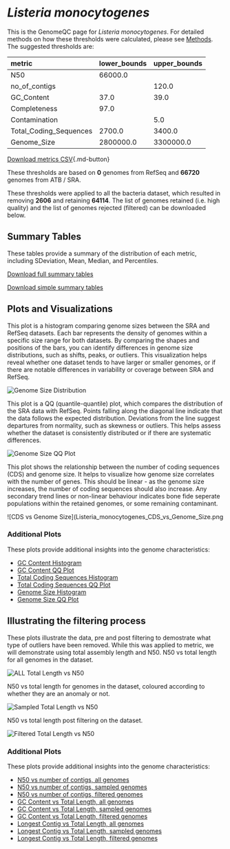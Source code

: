 # *Listeria monocytogenes*

This is the GenomeQC page for *Listeria monocytogenes*. For detailed methods on how these thresholds were calculated, please see [Methods](/methods).
The suggested thresholds are: 

| metric                 | lower_bounds   | upper_bounds   |
|:-----------------------|:---------------|:---------------|
| N50                    | 66000.0        |                |
| no_of_contigs          |                | 120.0          |
| GC_Content             | 37.0           | 39.0           |
| Completeness           | 97.0           |                |
| Contamination          |                | 5.0            |
| Total_Coding_Sequences | 2700.0         | 3400.0         |
| Genome_Size            | 2800000.0      | 3300000.0      |

[Download metrics CSV](/Listeria/Listeria_monocytogenes/Listeria_monocytogenes_metrics.csv){.md-button}


These thresholds are based on **0** genomes from RefSeq and **66720** genomes from ATB / SRA.

These thresholds were applied to all the bacteria dataset, which resulted in removing **2606** and retaining **64114**.
The list of genomes retained (i.e. high quality) and the list of genomes rejected (filtered) can be downloaded below. 


## Summary Tables
These tables provide a summary of the distribution of each metric, including SDeviation, Mean, Median, and Percentiles.

[Download full summary tables](/Listeria/Listeria_monocytogenes/summary.csv)

[Download simple summary tables](/Listeria/Listeria_monocytogenes/selected_summary.csv)

## Plots and Visualizations

This plot is a histogram comparing genome sizes between the SRA and RefSeq datasets. Each bar represents the density of genomes within a specific size range for both datasets. By comparing the shapes and positions of the bars, you can identify differences in genome size distributions, such as shifts, peaks, or outliers. This visualization helps reveal whether one dataset tends to have larger or smaller genomes, or if there are notable differences in variability or coverage between SRA and RefSeq.

![Genome Size Distribution](Genome_Size_refseq_histogram_kde.png)

This plot is a QQ (quantile-quantile) plot, which compares the distribution of the SRA data with RefSeq. Points falling along the diagonal line indicate that the data follows the expected distribution. Deviations from the line suggest departures from normality, such as skewness or outliers. This helps assess whether the dataset is consistently distributed or if there are systematic differences.

![Genome Size QQ Plot](Genome_Size_refseq_qqplot.png)

This plot shows the relationship between the number of coding sequences (CDS) and genome size. It helps to visualize how genome size correlates with the number of genes. This should be linear - as the genome size increases, the number of coding sequences should also increase. Any secondary trend lines or non-linear behaviour indicates bone fide seperate populations within the retained genomes, or some remaining contaminant. 

![CDS vs Genome Size](Listeria_monocytogenes_CDS_vs_Genome_Size.png

### Additional Plots

These plots provide additional insights into the genome characteristics:

- [GC Content Histogram](Listeria_monocytogenes_GC_Content_refseq_histogram_kde.png)
- [GC Content QQ Plot](Listeria_monocytogenes_GC_Content_refseq_qqplot.png)
- [Total Coding Sequences Histogram](Listeria_monocytogenes_Total_Coding_Sequences_refseq_histogram_kde.png)
- [Total Coding Sequences QQ Plot](Listeria_monocytogenes_Total_Coding_Sequences_refseq_qqplot.png)
- [Genome Size Histogram](Listeria_monocytogenes_Genome_Size_refseq_histogram_kde.png)
- [Genome Size QQ Plot](Listeria_monocytogenes_Genome_Size_refseq_qqplot.png)
## Illustrating the filtering process
These plots illustrate the data, pre and post filtering to demostrate what type of outliers have been removed. While this was applied to metric, we will demonstrate using total assembly length and N50.
N50 vs total length for all genomes in the dataset.

![ALL Total Length vs N50](Listeria_monocytogenes_all_total_length_N50.png)

N50 vs total length for genomes in the dataset, coloured according to whether they are an anomaly or not.

![Sampled Total Length vs N50](Listeria_monocytogenes_sample_total_length_N50.png)

N50 vs total length post filtering on the dataset.

![Filtered Total Length vs N50](Listeria_monocytogenes_filt_total_length_N50.png)

### Additional Plots

These plots provide additional insights into the genome characteristics:

- [N50 vs number of contigs, all genomes](Listeria_monocytogenes_all_N50_number.png)
- [N50 vs number of contigs, sampled genomes](Listeria_monocytogenes_sample_N50_number.png)
- [N50 vs number of contigs, filtered genomes](Listeria_monocytogenes_filt_N50_number.png)
- [GC Content vs Total Length, all genomes](Listeria_monocytogenes_all_total_length_GC_Content.png)
- [GC Content vs Total Length, sampled genomes](Listeria_monocytogenes_sample_total_length_GC_Content.png)
- [GC Content vs Total Length, filtered genomes](Listeria_monocytogenes_filt_total_length_GC_Content.png)
- [Longest Contig vs Total Length, all genomes](Listeria_monocytogenes_all_total_length_longest.png)
- [Longest Contig vs Total Length, sampled genomes](Listeria_monocytogenes_sample_total_length_longest.png)
- [Longest Contig vs Total Length, filtered genomes](Listeria_monocytogenes_filt_total_length_longest.png)
